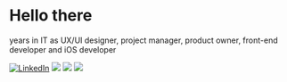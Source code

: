 # Hello there

years in IT as UX/UI designer, project manager, product owner, front-end developer and iOS developer

<p>
  <a href="https://www.linkedin.com/in/pavelraspaev"><img src="https://img.shields.io/badge/LinkedIn--_.svg?style=social&logo=linkedin" alt="LinkedIn"></a>
  <a href="#"><img src="https://img.shields.io/badge/Mobile%20Design-Expert-_.svg?color=blue"></a>
  <a href="#"><img src="https://img.shields.io/badge/Swift-Enthusiast-_.svg?logo=swift&color=critical"></a>
  <a href="#"><img src="https://img.shields.io/badge/Team%20Lead-Godlike-_.svg?color=ff69b4"></a>
</p>
